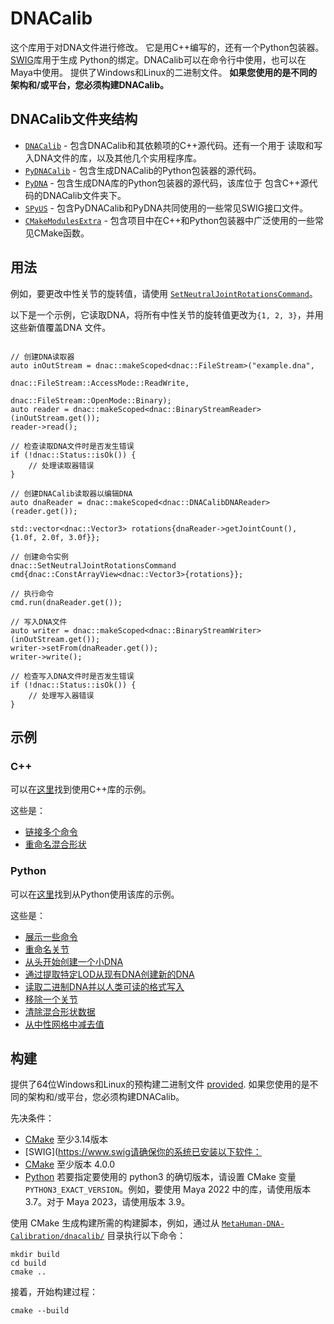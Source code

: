 # DNACalib
这个库用于对DNA文件进行修改。
它是用C++编写的，还有一个Python包装器。 [SWIG](https://www.swig.org/)库用于生成
Python的绑定。DNACalib可以在命令行中使用，也可以在Maya中使用。
提供了Windows和Linux的二进制文件。 **如果您使用的是不同的架构和/或平台，您必须构建DNACalib。**

## DNACalib文件夹结构
- [`DNACalib`](/dnacalib/DNACalib) - 包含DNACalib和其依赖项的C++源代码。还有一个用于
读取和写入DNA文件的库，以及其他几个实用程序库。
- [`PyDNACalib`](/dnacalib/PyDNACalib) - 包含生成DNACalib的Python包装器的源代码。
- [`PyDNA`](/dnacalib/PyDNA) - 包含生成DNA库的Python包装器的源代码，该库位于
包含C++源代码的DNACalib文件夹下。
- [`SPyUS`](/dnacalib/SPyUS) - 包含PyDNACalib和PyDNA共同使用的一些常见SWIG接口文件。
- [`CMakeModulesExtra`](/dnacalib/CMakeModulesExtra) - 包含项目中在C++和Python包装器中广泛使用的一些常见CMake函数。

## 用法

例如，要更改中性关节的旋转值，请使用
[`SetNeutralJointRotationsCommand`](/dnacalib/DNACalib/include/dnacalib/commands/SetNeutralJointRotationsCommand.h)。

以下是一个示例，它读取DNA，将所有中性关节的旋转值更改为`{1, 2, 3}`，并用这些新值覆盖DNA
文件。

```

// 创建DNA读取器
auto inOutStream = dnac::makeScoped<dnac::FileStream>("example.dna",
                                                      dnac::FileStream::AccessMode::ReadWrite,
                                                      dnac::FileStream::OpenMode::Binary);
auto reader = dnac::makeScoped<dnac::BinaryStreamReader>(inOutStream.get());
reader->read();

// 检查读取DNA文件时是否发生错误
if (!dnac::Status::isOk()) {
    // 处理读取器错误
}

// 创建DNACalib读取器以编辑DNA
auto dnaReader = dnac::makeScoped<dnac::DNACalibDNAReader>(reader.get());

std::vector<dnac::Vector3> rotations{dnaReader->getJointCount(), {1.0f, 2.0f, 3.0f}};

// 创建命令实例
dnac::SetNeutralJointRotationsCommand cmd{dnac::ConstArrayView<dnac::Vector3>{rotations}};

// 执行命令
cmd.run(dnaReader.get());

// 写入DNA文件
auto writer = dnac::makeScoped<dnac::BinaryStreamWriter>(inOutStream.get());
writer->setFrom(dnaReader.get());
writer->write();

// 检查写入DNA文件时是否发生错误
if (!dnac::Status::isOk()) {
    // 处理写入器错误
}
```

## 示例

### C++
可以在[这里](/dnacalib/DNACalib/examples)找到使用C++库的示例。

这些是：
- [链接多个命令](/dnacalib/DNACalib/examples/CommandSequence.cpp)
- [重命名混合形状](/dnacalib/DNACalib/examples/SingleCommand.cpp)

### Python
可以在[这里](/examples)找到从Python使用该库的示例。

这些是：
- [展示一些命令](/examples/dnacalib_demo.py)
- [重命名关节](/examples/dnacalib_rename_joint_demo.py)
- [从头开始创建一个小DNA](/examples/dna_demo.py)
- [通过提取特定LOD从现有DNA创建新的DNA](/examples/dnacalib_lod_demo.py)
- [读取二进制DNA并以人类可读的格式写入](/examples/dna_binary_to_json_demo.py)
- [移除一个关节](/examples/dnacalib_remove_joint.py)
- [清除混合形状数据](/examples/dnacalib_clear_blend_shapes.py)
- [从中性网格中减去值](/examples/dnacalib_neutral_mesh_subtract.py)


## 构建
提供了64位Windows和Linux的预构建二进制文件 [provided](/lib).
如果您使用的是不同的架构和/或平台，您必须构建DNACalib。

先决条件：
- [CMake](https://cmake.org/download/) 至少3.14版本
- [SWIG](https://www.swig请确保你的系统已安装以下软件：
- [CMake](https://cmake.org/download/) 至少版本 4.0.0
- [Python](https://www.python.org/downloads/) 若要指定要使用的 python3 的确切版本，请设置 CMake 变量 `PYTHON3_EXACT_VERSION`。例如，要使用 Maya 2022 中的库，请使用版本 3.7。对于 Maya 2023，请使用版本 3.9。

使用 CMake 生成构建所需的构建脚本，例如，通过从 [`MetaHuman-DNA-Calibration/dnacalib/`](/dnacalib) 目录执行以下命令：

```
mkdir build
cd build
cmake ..
```

接着，开始构建过程：
```
cmake --build
```
